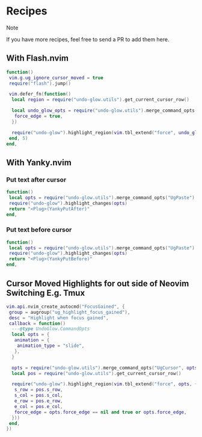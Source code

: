 # Recipes

> [!note]
> If you have more recipes, feel free to send a PR to add them here.

## With Flash.nvim

```lua
function()
 vim.g.ug_ignore_cursor_moved = true
 require("flash").jump()

 vim.defer_fn(function()
  local region = require("undo-glow.utils").get_current_cursor_row()

  local undo_glow_opts = require("undo-glow.utils").merge_command_opts("UgSearch", {
   force_edge = true,
  })

  require("undo-glow").highlight_region(vim.tbl_extend("force", undo_glow_opts, region))
 end, 5)
end,
```

## With Yanky.nvim

### Put text after cursor

```lua
function()
 local opts = require("undo-glow.utils").merge_command_opts("UgPaste")
 require("undo-glow").highlight_changes(opts)
 return "<Plug>(YankyPutAfter)"
end,
```

### Put text before cursor

```lua
function()
 local opts = require("undo-glow.utils").merge_command_opts("UgPaste")
 require("undo-glow").highlight_changes(opts)
 return "<Plug>(YankyPutBefore)"
end,
```

## Cursor Moved Highlights for out side of Neovim Switching E.g. Tmux

```lua
vim.api.nvim_create_autocmd("FocusGained", {
 group = augroup("ug_highlight_focus_gained"),
 desc = "Highlight when focus gained",
 callback = function()
  ---@type UndoGlow.CommandOpts
  local opts = {
   animation = {
    animation_type = "slide",
   },
  }

  opts = require("undo-glow.utils").merge_command_opts("UgCursor", opts)
  local pos = require("undo-glow.utils").get_current_cursor_row()

  require("undo-glow").highlight_region(vim.tbl_extend("force", opts, {
   s_row = pos.s_row,
   s_col = pos.s_col,
   e_row = pos.e_row,
   e_col = pos.e_col,
   force_edge = opts.force_edge == nil and true or opts.force_edge,
  }))
 end,
})
```
